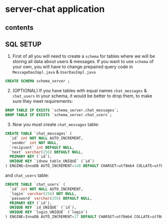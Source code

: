 # server-chat application

## contents

## SQL SETUP


1. First of all you will need to create a `schema` for tables where we will be storing all data about users & messages. If you want to use `schema` of your own, you will have to change prepaired query code in `MessageDaoImpl.java` & `UserDaoImpl.java` 
```SQL
CREATE SCHEMA schema_server ;
```

2. (OPTIONAL) If you have tables with equal names `chat_messages` & `chat_users` in your schema, it would be better to drop them, to make sure they meet requirements:
```SQL
DROP TABLE IF EXISTS `schema_server.chat_messages`;
DROP TABLE IF EXISTS `schema_server.chat_users`;
```

3. Now you must create `chat_messages` table:
```SQL
CREATE TABLE `chat_messages` (
  `id` int NOT NULL AUTO_INCREMENT,
  `sender` int NOT NULL,
  `recipient` int DEFAULT NULL,
  `text` varchar(256) DEFAULT NULL,
  PRIMARY KEY (`id`),
  UNIQUE KEY `idnew_table_UNIQUE` (`id`)
) ENGINE=InnoDB AUTO_INCREMENT=140 DEFAULT CHARSET=utf8mb4 COLLATE=utf8mb4_0900_ai_ci;
```
and `chat_users` table:
```SQL
CREATE TABLE `chat_users` (
  `id` int NOT NULL AUTO_INCREMENT,
  `login` varchar(256) NOT NULL,
  `password` varchar(256) DEFAULT NULL,
  PRIMARY KEY (`id`),
  UNIQUE KEY `id_UNIQUE` (`id`),
  UNIQUE KEY `login_UNIQUE` (`login`)
) ENGINE=InnoDB AUTO_INCREMENT=27 DEFAULT CHARSET=utf8mb4 COLLATE=utf8mb4_0900_ai_ci;
```

